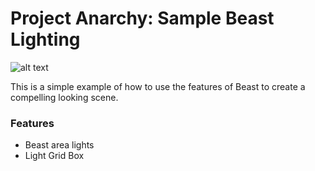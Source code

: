 Project Anarchy: Sample Beast Lighting
======================================

![alt text](http://www.projectanarchy.com/sites/default/files/Project%20Anarchy%20Logo.png "Project Anarchy")

This is a simple example of how to use the features of Beast to create a compelling looking scene.

### Features

- Beast area lights
- Light Grid Box
